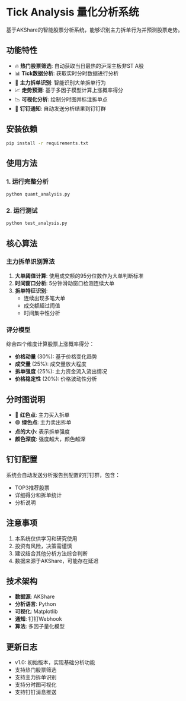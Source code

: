 # Tick Analysis 量化分析系统

基于AKShare的智能股票分析系统，能够识别主力拆单行为并预测股票走势。

## 功能特性

- 🔥 **热门股票筛选**: 自动获取当日最热的沪深主板非ST A股
- 📊 **Tick数据分析**: 获取实时分时数据进行分析
- 🎯 **主力拆单识别**: 智能识别大单拆单行为
- 📈 **走势预测**: 基于多因子模型计算上涨概率得分
- 📉 **可视化分析**: 绘制分时图并标注拆单点
- 📱 **钉钉通知**: 自动发送分析结果到钉钉群

## 安装依赖

```bash
pip install -r requirements.txt
```

## 使用方法

### 1. 运行完整分析

```bash
python quant_analysis.py
```

### 2. 运行测试

```bash
python test_analysis.py
```

## 核心算法

### 主力拆单识别算法

1. **大单阈值计算**: 使用成交额的95分位数作为大单判断标准
2. **时间窗口分析**: 5分钟滑动窗口检测连续大单
3. **拆单特征识别**: 
   - 连续出现多笔大单
   - 成交额超过阈值
   - 时间集中性分析

### 评分模型

综合四个维度计算股票上涨概率得分：

- **价格动量** (30%): 基于价格变化趋势
- **成交量** (25%): 成交量放大程度
- **拆单强度** (25%): 主力资金流入流出情况
- **价格稳定性** (20%): 价格波动性分析

## 分时图说明

- 🔴 **红色点**: 主力买入拆单
- 🟢 **绿色点**: 主力卖出拆单
- **点的大小**: 表示拆单强度
- **颜色深度**: 强度越大，颜色越深

## 钉钉配置

系统会自动发送分析报告到配置的钉钉群，包含：
- TOP3推荐股票
- 详细得分和拆单统计
- 分析说明

## 注意事项

1. 本系统仅供学习和研究使用
2. 投资有风险，决策需谨慎
3. 建议结合其他分析方法综合判断
4. 数据来源于AKShare，可能存在延迟

## 技术架构

- **数据源**: AKShare
- **分析语言**: Python
- **可视化**: Matplotlib
- **通知**: 钉钉Webhook
- **算法**: 多因子量化模型

## 更新日志

- v1.0: 初始版本，实现基础分析功能
- 支持热门股票筛选
- 支持主力拆单识别
- 支持分时图可视化
- 支持钉钉消息推送
